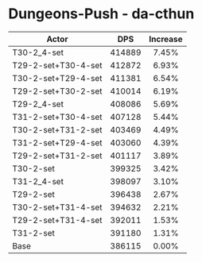 # Dungeons-Push - da-cthun
| Actor | DPS | Increase |
|---|:---:|:---:|
|T30-2_4-set|414889|7.45%|
|T29-2-set+T30-4-set|412872|6.93%|
|T30-2-set+T29-4-set|411381|6.54%|
|T29-2-set+T30-2-set|410014|6.19%|
|T29-2_4-set|408086|5.69%|
|T31-2-set+T30-4-set|407128|5.44%|
|T30-2-set+T31-2-set|403469|4.49%|
|T31-2-set+T29-4-set|403060|4.39%|
|T29-2-set+T31-2-set|401117|3.89%|
|T30-2-set|399325|3.42%|
|T31-2_4-set|398097|3.10%|
|T29-2-set|396438|2.67%|
|T30-2-set+T31-4-set|394632|2.21%|
|T29-2-set+T31-4-set|392011|1.53%|
|T31-2-set|391180|1.31%|
|Base|386115|0.00%|
